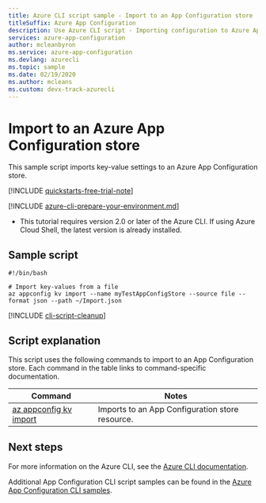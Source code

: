 ```yaml
---
title: Azure CLI script sample - Import to an App Configuration store
titleSuffix: Azure App Configuration
description: Use Azure CLI script - Importing configuration to Azure App Configuration
services: azure-app-configuration
author: mcleanbyron
ms.service: azure-app-configuration
ms.devlang: azurecli
ms.topic: sample
ms.date: 02/19/2020
ms.author: mcleans 
ms.custom: devx-track-azurecli
---
```


# Import to an Azure App Configuration store

This sample script imports key-value settings to an Azure App Configuration store.

[!INCLUDE [quickstarts-free-trial-note](../../../includes/quickstarts-free-trial-note.md)]

[!INCLUDE [azure-cli-prepare-your-environment.md](~/articles/reusable-content/azure-cli/azure-cli-prepare-your-environment.md)]

 - This tutorial requires version 2.0 or later of the Azure CLI. If using Azure Cloud Shell, the latest version is already installed.

## Sample script

```azurecli-interactive
#!/bin/bash

# Import key-values from a file
az appconfig kv import --name myTestAppConfigStore --source file --format json --path ~/Import.json
```

[!INCLUDE [cli-script-cleanup](../../../includes/cli-script-clean-up.md)]

## Script explanation

This script uses the following commands to import to an App Configuration store. Each command in the table links to command-specific documentation.

| Command | Notes |
|---|---|
| [az appconfig kv import](/cli/azure/appconfig/kv#az-appconfig-kv-import) | Imports to an App Configuration store resource. |

## Next steps

For more information on the Azure CLI, see the [Azure CLI documentation](/cli/azure).

Additional App Configuration CLI script samples can be found in the [Azure App Configuration CLI samples](../cli-samples.md).
